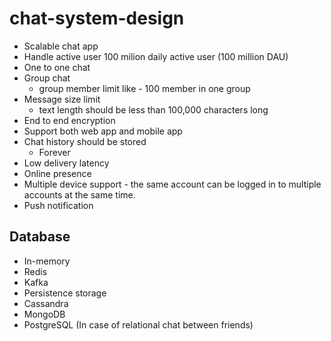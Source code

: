# chat-system-design
- Scalable chat app
 - Handle active user 100 milion daily active user (100 million DAU)
- One to one chat
- Group chat
  - group member limit like - 100 member in one group
- Message size limit
  - text length should be less than 100,000 characters long
- End to end encryption
- Support both web app and mobile app
- Chat history should be stored
  - Forever
- Low delivery latency
- Online presence
- Multiple device support - the same account can be logged in to multiple accounts at the same time.
- Push notification

## Database
- In-memory
 - Redis
 - Kafka 
- Persistence storage
 - Cassandra
 - MongoDB
 - PostgreSQL (In case of relational chat between friends) 
